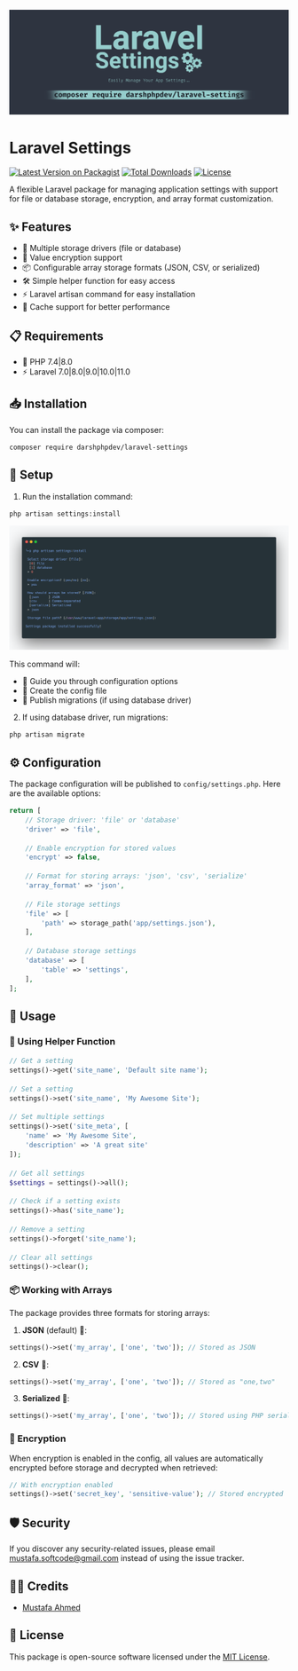 <p align="center"><img src="/art/socialcard.png" alt="Laravel Settings"></p>

# Laravel Settings

[![Latest Version on Packagist](https://img.shields.io/packagist/v/darshphpdev/laravel-settings?style=flat-square)](https://packagist.org/packages/darshphpdev/laravel-settings)
[![Total Downloads](https://img.shields.io/packagist/dt/darshphpdev/laravel-settings?style=flat-square)](https://packagist.org/packages/darshphpdev/laravel-settings)
[![License](https://img.shields.io/badge/license-MIT-brightgreen)](LICENSE)

A flexible Laravel package for managing application settings with support for file or database storage, encryption, and array format customization.

## ✨ Features

- 💾 Multiple storage drivers (file or database)
- 🔐 Value encryption support
- 📦 Configurable array storage formats (JSON, CSV, or serialized)
- 🛠️ Simple helper function for easy access
- ⚡ Laravel artisan command for easy installation
- 🚀 Cache support for better performance

## 📋 Requirements

- 🐘 PHP 7.4|8.0
- ⚡ Laravel 7.0|8.0|9.0|10.0|11.0

## 📥 Installation

You can install the package via composer:

```bash
composer require darshphpdev/laravel-settings
```

## 🔧 Setup

1. Run the installation command:

```bash
php artisan settings:install
```

<p align="center"><img src="/art/artisan.png" alt="Artisan Command"></p>

This command will:
- 🎯 Guide you through configuration options
- 📝 Create the config file
- 🔄 Publish migrations (if using database driver)

2. If using database driver, run migrations:

```bash
php artisan migrate
```

## ⚙️ Configuration

The package configuration will be published to `config/settings.php`. Here are the available options:

```php
return [
    // Storage driver: 'file' or 'database'
    'driver' => 'file',

    // Enable encryption for stored values
    'encrypt' => false,

    // Format for storing arrays: 'json', 'csv', 'serialize'
    'array_format' => 'json',

    // File storage settings
    'file' => [
        'path' => storage_path('app/settings.json'),
    ],

    // Database storage settings
    'database' => [
        'table' => 'settings',
    ],
];
```

## 📖 Usage

### 🔨 Using Helper Function

```php
// Get a setting
settings()->get('site_name', 'Default site name');

// Set a setting
settings()->set('site_name', 'My Awesome Site');

// Set multiple settings
settings()->set('site_meta', [
    'name' => 'My Awesome Site',
    'description' => 'A great site'
]);

// Get all settings
$settings = settings()->all();

// Check if a setting exists
settings()->has('site_name');

// Remove a setting
settings()->forget('site_name');

// Clear all settings
settings()->clear();
```

### 📦 Working with Arrays

The package provides three formats for storing arrays:

1. **JSON** (default) 📄:
```php
settings()->set('my_array', ['one', 'two']); // Stored as JSON
```

2. **CSV** 📑:
```php
settings()->set('my_array', ['one', 'two']); // Stored as "one,two"
```

3. **Serialized** 📎:
```php
settings()->set('my_array', ['one', 'two']); // Stored using PHP serialization
```

### 🔐 Encryption

When encryption is enabled in the config, all values are automatically encrypted before storage and decrypted when retrieved:
```php
// With encryption enabled
settings()->set('secret_key', 'sensitive-value'); // Stored encrypted
```

## 🛡️ Security

If you discover any security-related issues, please email mustafa.softcode@gmail.com instead of using the issue tracker.

## 👨‍💻 Credits
- [Mustafa Ahmed](https://github.com/darshphpdev)

## 📄 License

This package is open-source software licensed under the [MIT License](https://opensource.org/licenses/MIT).
